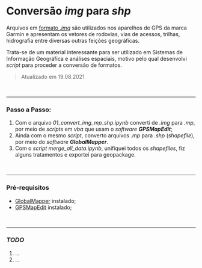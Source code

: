# Conversão _img_ para _shp_

Arquivos em [formato _.img_](https://en.wikipedia.org/wiki/Garmin_.img) são utilizados nos aparelhos de GPS da marca Garmin e apresentam os vetores de rodovias, vias de acessos, trilhas, hidrografia entre diversas outras feições geográficas.

Trata-se de um material interessante para ser utilizado em Sistemas de Informação Geográfica e análises espaciais, motivo pelo qual desenvolvi _script_ para proceder a conversão de formatos.

> Atualizado em 19.08.2021

<br>

---

### Passo a Passo:

1. Com o arquivo _01_convert_img_mp_shp.ipynb_ converti de _.img_ para _.mp_, por meio de _scripts_ em _vba_ que usam o _software **GPSMapEdit**_;
2. Ainda com o mesmo _script_, converto arquivos _.mp_ para _.shp_ (_shapefile_), por meio do _software **GlobalMapper**_.
3. Com o _script merge_all_data.ipynb_, unifiquei todos os _shapefiles_, fiz alguns tratamentos e exportei para geopackage.

<br>

---

### Pré-requisitos

- [GlobalMapper](http://www.bluemarblegeo.com/products/global-mapper.php) instalado;
- [GPSMapEdit](https://www.geopainting.com/) instalado;

<br>

---

### _TODO_

1. ...
2. ...
